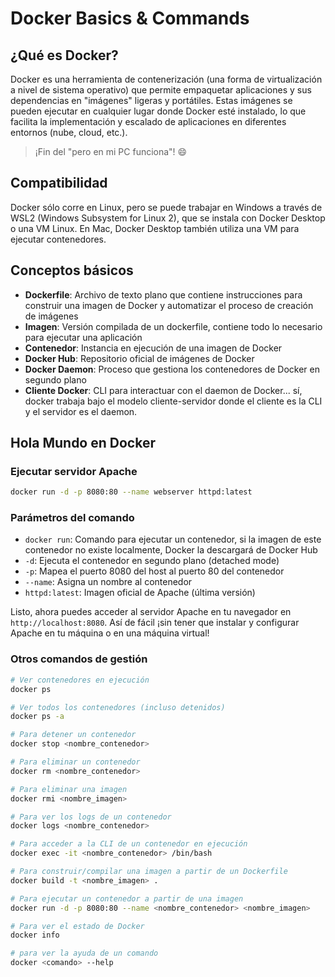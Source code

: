 # Docker Basics & Commands

## ¿Qué es Docker?

Docker es una herramienta de contenerización (una forma de virtualización a nivel de sistema operativo) que permite empaquetar aplicaciones y sus dependencias en "imágenes" ligeras y portátiles. Estas imágenes se pueden ejecutar en cualquier lugar donde Docker esté instalado, lo que facilita la implementación y escalado de aplicaciones en diferentes entornos (nube, cloud, etc.).

> ¡Fin del "pero en mi PC funciona"! 😄

## Compatibilidad

Docker sólo corre en Linux, pero se puede trabajar en Windows a través de WSL2 (Windows Subsystem for Linux 2), que se instala con Docker Desktop o una VM Linux. En Mac, Docker Desktop también utiliza una VM para ejecutar contenedores.

## Conceptos básicos

- **Dockerfile**: Archivo de texto plano que contiene instrucciones para construir una imagen de Docker y automatizar el proceso de creación de imágenes
- **Imagen**: Versión compilada de un dockerfile, contiene todo lo necesario para ejecutar una aplicación
- **Contenedor**: Instancia en ejecución de una imagen de Docker
- **Docker Hub**: Repositorio oficial de imágenes de Docker
- **Docker Daemon**: Proceso que gestiona los contenedores de Docker en segundo plano
- **Cliente Docker**: CLI para interactuar con el daemon de Docker... sí, docker trabaja bajo el modelo cliente-servidor donde el cliente es la CLI y el servidor es el daemon.

## Hola Mundo en Docker

### Ejecutar servidor Apache

```bash
docker run -d -p 8080:80 --name webserver httpd:latest
```

### Parámetros del comando

- `docker run`: Comando para ejecutar un contenedor, si la imagen de este contenedor no existe localmente, Docker la descargará de Docker Hub
- `-d`: Ejecuta el contenedor en segundo plano (detached mode)
- `-p`: Mapea el puerto 8080 del host al puerto 80 del contenedor
- `--name`: Asigna un nombre al contenedor
- `httpd:latest`: Imagen oficial de Apache (última versión)

Listo, ahora puedes acceder al servidor Apache en tu navegador en `http://localhost:8080`. Así de fácil ¡sin tener que instalar y configurar Apache en tu máquina o en una máquina virtual!

### Otros comandos de gestión

```bash
# Ver contenedores en ejecución
docker ps

# Ver todos los contenedores (incluso detenidos)
docker ps -a
```

```bash
# Para detener un contenedor
docker stop <nombre_contenedor>

# Para eliminar un contenedor
docker rm <nombre_contenedor>

# Para eliminar una imagen
docker rmi <nombre_imagen>
```

```bash
# Para ver los logs de un contenedor
docker logs <nombre_contenedor>

# Para acceder a la CLI de un contenedor en ejecución
docker exec -it <nombre_contenedor> /bin/bash
```

```bash
# Para construir/compilar una imagen a partir de un Dockerfile
docker build -t <nombre_imagen> .

# Para ejecutar un contenedor a partir de una imagen
docker run -d -p 8080:80 --name <nombre_contenedor> <nombre_imagen>
```

```bash
# Para ver el estado de Docker
docker info

# para ver la ayuda de un comando
docker <comando> --help
```
